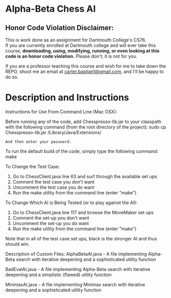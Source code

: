 # Alpha-Beta Chess AI

## Honor Code Violation Disclaimer:                                                
This is work done as an assignment for Dartmouth College's CS76.                   
If you are currently enrolled at Dartmouth college and will ever take this course, **downloading, using, modifying, running, or even looking at this code is an honor code violation.** Please don't; it is not for you.
                                                                                   
If you are a professor teaching this course and wish for me to take down the REPO, shoot me an email at carter.bastian1@gmail.com, and I'll be happy to do so. 

# Description and Instructions
Instructions for Use From Command Line (Mac OSX):

Before running any of the code, add Chesspresso-lib.jar to your classpath with 
the following command (from the root directory of the project):
    sudo cp Chesspresso-lib.jar /Library/Java/Extensions/

    And then enter your password.

To run the default build of the code, simply type the following command:
    make

To Change the Test Case:
  1. Go to ChessClient.java line 63 and surf through the available set ups
  2. Comment the test case you don't want
  3. Uncomment the test case you do want
  4. Run the make utility from the command line (enter "make")

To Change Which AI is Being Tested (or to play against the AI):
  1. Go to ChessClient.java line 117 and browse the MoveMaker set ups
  2. Comment the set-up you don't want
  3. Uncomment the set-up you do want
  4. Run the make utility from the command line (enter "make")

Note that in all of the test case set ups, black is the stronger AI and thus
should win.


Description of Custom Files:
  AlphaBetaAI.java  -   A file implementing Alpha-Beta search with iterative 
                        deepening and a sophisticated utility function

  BadEvalAI.java    -   A file implementing Alpha-Beta search with iterative
                        deepening and a simplistic (flawed) utility function

  MinimaxAI.java    -   A file implementing Minimax search with iterative
                        deepening and a sophisticated utility function
